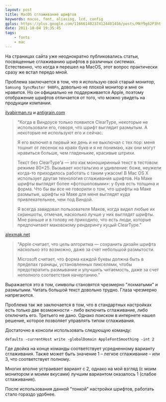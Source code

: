 ```yaml
---
layout: post
title: MacOS сглаживание шрифтов
keywords: macos, font, aliasing, lcd, config
gplus: https://plus.google.com/116661482374124481456/posts/MkY9g62P3ht
date: 2011-10-04 19:35:45
tags:
    - fonts
    - mac
---
```

На страницах сайта уже неоднократно публиковались статьи, посвященные сглаживанию шрифтов
в различных системах. Естественно, что когда я перешел на MacOS, этот вопрос практически
сразу же встал передо мной.

Проблема заключается в том, что я использую свой старый монитор, `Samsung SyncMaster 940Fn`,
довольно не плохой монитор и мне он нравится. Но он официально не поддерживается Apple,
поэтому отображение шрифтов отличается от того, что можно увидеть на продукции компании.

[ilyabirman.ru](http://ilyabirman.ru/meanwhile/2007/06/13/1/comments/) и 
[antigrain.com](http://antigrain.com/research/font_rasterization/index.html)

> "Когда в Виндоусе только появился СlearType, некоторые не использовали его, говоря, что
> шрифт выглядит размытым. А некоторые не используют его и сейчас.
>
>Я его включил в первый же день и не выключал с тех пор: меня тошнит от лесенок на краях
>букв и я не понимаю, как они могут нравиться больше, чем гладенькие, красивые штрихи.
>
>Текст без ClearType’а — это как моноширинный текст в тестовом режиме 80×25. Вызывает
>ностальгию и удивление: боже, неужели когда-то приходилось работать с таким ужасом!  В Mac
>OS X использует другая технология сглаживания шрифтов. На Маке шрифты выглядят более
>«фотошоповыми»: у букв есть толщина и форма. Что бы вы все не говорили о том, что шрифты
>на Маке размытые, шрифты на Маке для меня выглядят куда привлекательнее, чем под Виндой.
>
>Я всегда завидовал пользователя Маков, когда видел любые их скриншоты, отмечая, насколько
>лучше у них выглядят шрифты. Мне раньше и в голову не приходило, что есть люди, которые
>предпочитают маковскому рендерингу куцый ClearType."

[alexmak.net](http://alexmak.net/blog/2007/06/14/сглаживание-шрифтов-и-под-пиксельная/)

>"Apple считает, что цель алгоритма — сохранить дизайн шрифта насколько это возможно, даже
>за счет небольшой размытости.
>
>Microsoft считает, что форма каждой буквы должна быть в пределах границы, установленных
>пикселями, чтобы предотвратить размывание и улучшить читаемость, даже за счет неполного
>соответствия начертанию."

Выражается это в том, символы становятся чрезмерно "лохматыми" и размытыми. Читать большой
текст довольно трудно. Глаза чрезмерно напрягаются.

Проблема так же заключается в том, что в стандартных настройках есть только две
возможности - либо включить сглаживание, либо отключить его. Третьего не дано. Однако
поиском в интернете нашел решение, которое позволяет управлять типом сглаживания.

Достаточно в консоли использовать следующую команду:

    defaults -currentHost write -globalDomain AppleFontSmoothing -int 2

Где двойка на конце команды соответствует усредненному варианту сглаживания. Также может
быть значение 1 – легкое сглаживание – или 3, что соответствует полному.

Многих вполне устраивает вариант с 2, однако на мой взгляд (с моим монитором и моими
вкусами) лучшим вариантом оказалось 1 (слабое сглаживание).

После использования данной "тонкой" настройки шрифтов, работать стало гораздо удобнее.
